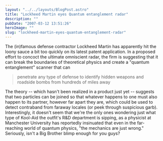 ```yaml
---
layout: "../../layouts/BlogPost.astro"
title: "Lockheed Martin eyes Quantum entanglement radar"
description: ""
pubDate: "2007-03-12 13:51:26"
heroImage: ""
slug: "lockheed-martin-eyes-quantum-entanglement-radar"
---
```


The (in)famous defense contractor Lockheed Martin has apparently hit the loony sauce a bit too quickly on its latest patent application. In a proposed effort to concoct the ultimate omniscient radar, the firm is suggesting that it can break the boundaries of theoretical physics and create a "quantum entanglement" scanner that can 
> penetrate any type of defense to identify hidden weapons and roadside bombs from hundreds of miles away

The theory -- which hasn't been realized in a product just yet -- suggests that two particles can be joined so that whatever happens to one must also happen to its partner, however far apart they are, which could be used to detect contraband from faraway locales (or peek through suspicious garb). Interestingly, it doesn't seem that we're the only ones wondering just what type of Kool-Aid the outfit's R&amp;D department is sipping, as a physicist at Manchester University has reportedly insinuated that even in the far-reaching world of quantum physics, "the mechanics are just wrong." Seriously, isn't a Big Brother blimp enough for you guys?
